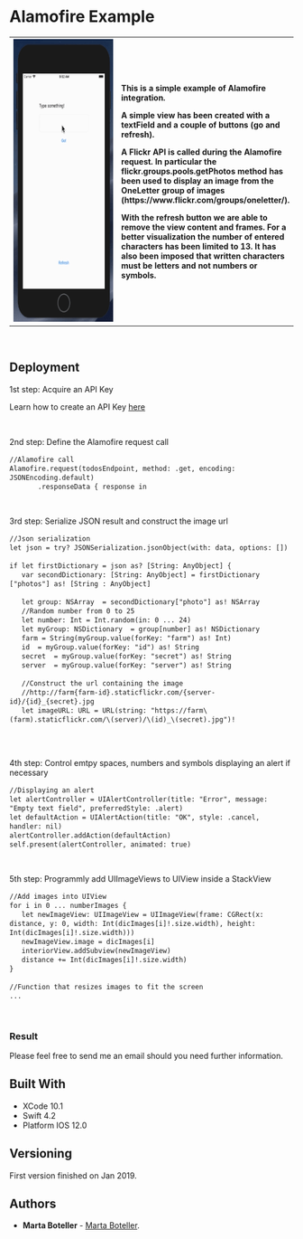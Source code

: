 # Alamofire Example

<table border=0 bordercolorlight=white>
<tr>
<th width=40%>
<img src="https://github.com/martaboteller/AlamofireExamplePublic/blob/master/AlamofireExample.gif?raw=true" width="250" height="500"> 
</th>
<th align="left" width=60%>
  <p>This is a simple example of Alamofire integration.</p>
  
  <p>A simple view has been created with a textField and a couple of buttons (go and refresh).</p>
  <p>
  A Flickr API is called during the Alamofire request. In particular the flickr.groups.pools.getPhotos method has been used to display
  an image from the OneLetter group of images (https://www.flickr.com/groups/oneletter/).
 
 <p> With the refresh button we are able to remove the view content and frames. For a better visualization the number of entered characters has been limited to 13. It has also been imposed that written characters
 must be letters and not numbers or symbols. </p>
  
</th>
</tr>
</table>


&nbsp;

## Deployment

1st step: Acquire an API Key 

Learn how to create an API Key [here](https://www.flickr.com/services/api/misc.api_keys.html)

&nbsp;

2nd step: Define the Alamofire request call
```
//Alamofire call
Alamofire.request(todosEndpoint, method: .get, encoding: JSONEncoding.default)
       .responseData { response in
```
&nbsp;


3rd step: Serialize JSON result and construct the image url
```
//Json serialization
let json = try? JSONSerialization.jsonObject(with: data, options: [])

if let firstDictionary = json as? [String: AnyObject] {
   var secondDictionary: [String: AnyObject] = firstDictionary ["photos"] as! [String : AnyObject]
   
   let group: NSArray  = secondDictionary["photo"] as! NSArray
   //Random number from 0 to 25
   let number: Int = Int.random(in: 0 ... 24)
   let myGroup: NSDictionary  = group[number] as! NSDictionary
   farm = String(myGroup.value(forKey: "farm") as! Int)
   id  = myGroup.value(forKey: "id") as! String
   secret  = myGroup.value(forKey: "secret") as! String
   server  = myGroup.value(forKey: "server") as! String
                        
   //Construct the url containing the image
   //http://farm{farm-id}.staticflickr.com/{server-id}/{id}_{secret}.jpg
   let imageURL: URL = URL(string: "https://farm\(farm).staticflickr.com/\(server)/\(id)_\(secret).jpg")!
                        
```
&nbsp;

4th step: Control emtpy spaces, numbers and symbols displaying an alert if necessary
```
//Displaying an alert
let alertController = UIAlertController(title: "Error", message: "Empty text field", preferredStyle: .alert)
let defaultAction = UIAlertAction(title: "OK", style: .cancel, handler: nil)
alertController.addAction(defaultAction)
self.present(alertController, animated: true)
```
&nbsp;

5th step: Programmly add UIImageViews to UIView inside a StackView 
```
//Add images into UIView
for i in 0 ... numberImages {
   let newImageView: UIImageView = UIImageView(frame: CGRect(x: distance, y: 0, width: Int(dicImages[i]!.size.width), height: Int(dicImages[i]!.size.width)))
   newImageView.image = dicImages[i]
   interiorView.addSubview(newImageView)
   distance += Int(dicImages[i]!.size.width)
}

//Function that resizes images to fit the screen
...

```

&nbsp;


### Result

Please feel free to send me an email should you need further information.

## Built With

* XCode 10.1
* Swift 4.2
* Platform IOS 12.0

## Versioning

First version finished on Jan 2019.

## Authors

* **Marta Boteller** - [Marta Boteller](https://github.com/martaboteller).

